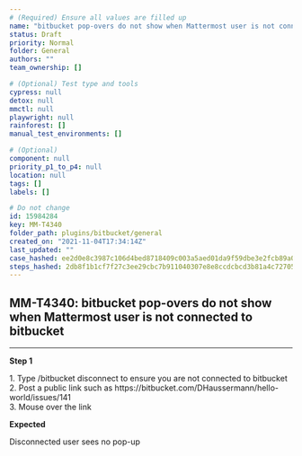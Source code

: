 ```yaml
---
# (Required) Ensure all values are filled up
name: "bitbucket pop-overs do not show when Mattermost user is not connected to bitbucket"
status: Draft
priority: Normal
folder: General
authors: ""
team_ownership: []

# (Optional) Test type and tools
cypress: null
detox: null
mmctl: null
playwright: null
rainforest: []
manual_test_environments: []

# (Optional)
component: null
priority_p1_to_p4: null
location: null
tags: []
labels: []

# Do not change
id: 15984284
key: MM-T4340
folder_path: plugins/bitbucket/general
created_on: "2021-11-04T17:34:14Z"
last_updated: ""
case_hashed: ee2d0e8c3987c106d4bed8718409c003a5aed01da9f59dbe3e2fcb89a0aff94e79301245819de0e5bc430a3feada6368
steps_hashed: 2db8f1b1cf7f27c3ee29cbc7b911040307e8e8ccdcbcd3b81a4c7270547bc5b1669e6b3d6c018977384065a9da0ed1a8
---
```


## MM-T4340: bitbucket pop-overs do not show when Mattermost user is not connected to bitbucket

---

**Step 1**

1\. Type /bitbucket disconnect to ensure you are not connected to bitbucket\
2\. Post a public link such as https\://bitbucket.com/DHaussermann/hello-world/issues/141\
3\. Mouse over the link

**Expected**

Disconnected user sees no pop-up
